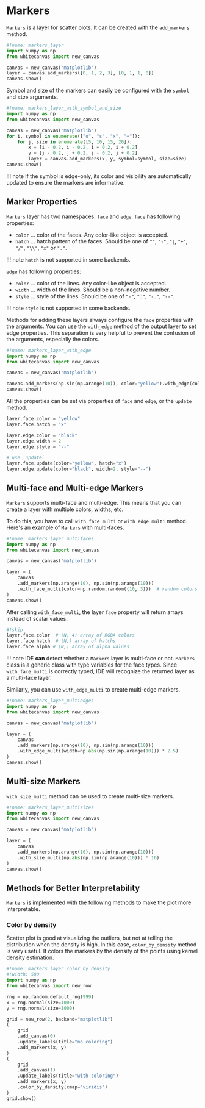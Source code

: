 # Markers

`Markers` is a layer for scatter plots. It can be created with the `add_markers` method.

``` python
#!name: markers_layer
import numpy as np
from whitecanvas import new_canvas

canvas = new_canvas("matplotlib")
layer = canvas.add_markers([0, 1, 2, 3], [0, 1, 1, 0])
canvas.show()
```

Symbol and size of the markers can easily be configured with the `symbol` and `size`
arguments.

``` python
#!name: markers_layer_with_symbol_and_size
import numpy as np
from whitecanvas import new_canvas

canvas = new_canvas("matplotlib")
for i, symbol in enumerate(["o", "s", "x", "+"]):
    for j, size in enumerate([5, 10, 15, 20]):
        x = [i - 0.2, i - 0.2, i + 0.2, i + 0.2]
        y = [j - 0.2, j + 0.2, j - 0.2, j + 0.2]
        layer = canvas.add_markers(x, y, symbol=symbol, size=size)
canvas.show()
```

!!! note
    If the symbol is edge-only, its color and visibility are automatically updated to
    ensure the markers are informative.

## Marker Properties

`Markers` layer has two namespaces: `face` and `edge`. `face` has following properties:

- `color` ... color of the faces. Any color-like object is accepted.
- `hatch` ... hatch pattern of the faces. Should be one of `""`, `"-"`, `"|`, `"+"`,
  `"/"`, `"\\"`, `"x"` or `"."`.

!!! note
    `hatch` is not supported in some backends.

`edge` has following properties:

- `color` ... color of the lines. Any color-like object is accepted.
- `width` ... width of the lines. Should be a non-negative number.
- `style` ... style of the lines. Should be one of `"-"`, `":"`, `"-."`, `"--"`.

!!! note
    `style` is not supported in some backends.

Methods for adding these layers always configure the `face` properties with the
arguments. You can use the `with_edge` method of the output layer to set edge
properties. This separation is very helpful to prevent the confusion of the arguments,
especially the colors.

``` python
#!name: markers_layer_with_edge
import numpy as np
from whitecanvas import new_canvas

canvas = new_canvas("matplotlib")

canvas.add_markers(np.sin(np.arange(10)), color="yellow").with_edge(color="black")
canvas.show()
```

All the properties can be set via properties of `face` and `edge`, or the `update`
method.

``` python
layer.face.color = "yellow"
layer.face.hatch = "x"

layer.edge.color = "black"
layer.edge.width = 2
layer.edge.style = "--"

# use `update`
layer.face.update(color="yellow", hatch="x")
layer.edge.update(color="black", width=2, style="--")
```

## Multi-face and Multi-edge Markers

`Markers` supports multi-face and multi-edge. This means that you can create a layer
with multiple colors, widths, etc.

To do this, you have to call `with_face_multi` or `with_edge_multi` method.
Here's an example of `Markers` with multi-faces.

``` python
#!name: markers_layer_multifaces
import numpy as np
from whitecanvas import new_canvas

canvas = new_canvas("matplotlib")

layer = (
    canvas
    .add_markers(np.arange(10), np.sin(np.arange(10)))
    .with_face_multi(color=np.random.random((10, 3)))  # random colors
)
canvas.show()
```

After calling `with_face_multi`, the layer `face` property will return arrays instead
of scalar values.

``` python
#!skip
layer.face.color  # (N, 4) array of RGBA colors
layer.face.hatch  # (N,) array of hatchs
layer.face.alpha # (N,) array of alpha values
```

!!! note
    IDE **can** detect whether a `Markers` layer is multi-face or not. `Markers` class
    is a generic class with type variables for the face types. Since `with_face_multi`
    is correctly typed, IDE will recognize the returned layer as a multi-face layer.

Similarly, you can use `with_edge_multi` to create multi-edge markers.

``` python
#!name: markers_layer_multiedges
import numpy as np
from whitecanvas import new_canvas

canvas = new_canvas("matplotlib")

layer = (
    canvas
    .add_markers(np.arange(10), np.sin(np.arange(10)))
    .with_edge_multi(width=np.abs(np.sin(np.arange(10))) * 2.5)
)
canvas.show()
```

## Multi-size Markers

`with_size_multi` method can be used to create multi-size markers.

``` python
#!name: markers_layer_multisizes
import numpy as np
from whitecanvas import new_canvas

canvas = new_canvas("matplotlib")

layer = (
    canvas
    .add_markers(np.arange(10), np.sin(np.arange(10)))
    .with_size_multi(np.abs(np.sin(np.arange(10))) * 16)
)
canvas.show()
```


## Methods for Better Interpretability

`Markers` is implemented with the following methods to make the plot more interpretable.

### Color by density

Scatter plot is good at visualizing the outliers, but not at telling the distribution
when the density is high. In this case, `color_by_density` method is very useful. It
colors the markers by the density of the points using kernel density estimation.

``` python
#!name: markers_layer_color_by_density
#!width: 500
import numpy as np
from whitecanvas import new_row

rng = np.random.default_rng(999)
x = rng.normal(size=1000)
y = rng.normal(size=1000)

grid = new_row(2, backend="matplotlib")
(
    grid
    .add_canvas(0)
    .update_labels(title="no coloring")
    .add_markers(x, y)
)
(
    grid
    .add_canvas(1)
    .update_labels(title="with coloring")
    .add_markers(x, y)
    .color_by_density(cmap="viridis")
)
grid.show()
```
